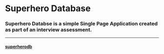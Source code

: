 # Superhero Database

### Superhero Databse is a simple Single Page Application created as part of an interview assessment.
--------
#### [superherodb](https://superherodb.netlify.app/)